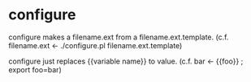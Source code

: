 # configure

configure makes a filename.ext from a filename.ext.template.
(c.f. filename.ext <- ./configure.pl filename.ext.template)

configure just replaces {{variable name}} to value.
(c.f. bar <- {{foo}} ; export foo=bar)
